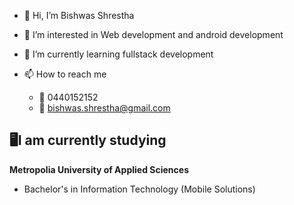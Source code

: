 
- 👋 Hi, I’m Bishwas Shrestha
- 👀 I’m interested in Web development and android development  
- 🌱 I’m currently learning fullstack development 

- 📫 How to reach me 
  - 📱  0440152152
  - 📧 bishwas.shrestha@gmail.com

## 🖥I am currently studying

**Metropolia University of Applied Sciences**
* Bachelor's in Information Technology (Mobile Solutions)



<!---
bishwasshrestha/bishwasshrestha is a ✨ special ✨ repository because its `README.md` (this file) appears on your GitHub profile.
You can click the Preview link to take a look at your changes.
--->
